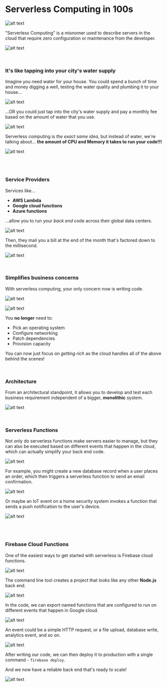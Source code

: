 # Serverless Computing in 100s

![alt text](images/{835E14A5-2EDA-4D2C-8BF5-11AE85FDE48F}.png)

"Serverless Computing" is a misnomer used to describe servers in the cloud that require zero configuration or maintenance from the developer.

![alt text](images/{31BD73BD-3C7F-46B1-8A85-BB10D1A20625}.png)

<br>

### It's like tapping into your city's water supply

Imagine you need water for your house. You could spend a bunch of time and money digging a well, testing the water quality and plumbing it to your house...

![alt text](images/{9E5835E3-3DCA-425B-83AE-A59C165E6C2C}.png)

...OR you could just tap into the city's water supply and pay a monthly fee based on the amount of water that you use. 

![alt text](images/{DC1AF098-9BAD-4879-9CBC-91AC5FD07404}.png)


Serverless computing is *the exact same idea*, but instead of water, we're talking about... **the amount of CPU and Memory it takes to run your code!!!**

![alt text](images/{296F2299-53AB-437A-A5AF-362665C8E4A0}.png)

<br><br>

### Service Providers

Services like...

- **AWS Lambda**
- **Google cloud functions**
- **Azure functions**

...allow you to run your *back end* code across their global data centers.  

![alt text](images/{894B2963-6F98-4771-AC5A-C73168E6BFA7}.png)

Then, they mail you a bill at the end of the month that's factored down to the millisecond. 

![alt text](images/{B13BAC0E-BD80-4216-AF07-C6C23B3F8F70}.png)

<br>

### Simplifies business concerns 

With serverless computing, your only concern now is writing code.

![alt text](images/{1A7FED0B-654C-4C6D-9F24-BFA91D5C4E6E}.png)

![alt text](images/{8CA3010F-35A4-4F43-A2E0-BF5F592BB20C}.png)

You **no longer** need to: 

- Pick an operating system
- Configure networking 
- Patch dependencies 
- Provision capacity

You can now just focus on *getting rich* as the cloud handles all of the above behind the scenes! 

<br>

### Architecture

From an architectural standpoint, it allows you to develop and test each business requirement independent of a bigger, **monolithic** system. 

![alt text](images/{FEFCBEF5-9196-40C7-A5E3-FA7900179048}.png)

<br>

### Serverless Functions

Not only do serverless functions make servers easier to manage, but they can also be executed based on different events that happen in the cloud, which can actually simplify your back end code.

![alt text](images/{3F92E82F-B829-4DAF-8435-943E3CF1C8B9}.png)

For example, you might create a new database record when a user places an order, which then triggers a serverless function to send an email confirmation. 

![alt text](images/{774C9D95-4FCC-436D-9AF3-03335696F775}.png)

Or maybe an IoT event on a home security system invokes a function that sends a push notification to the user's device.   

![alt text](images/{D31AEBD4-0A89-4252-B262-8E930B166D8A}.png)

<br><br>

### Firebase Cloud Functions

One of the easiest ways to get started with serverless is Firebase cloud functions. 

![alt text](images/{5FCAD3B4-7AF0-4F79-B12B-537C04600798}.png)

The command line tool creates a project that looks like any other **Node.js** back end.

![alt text](images/{AF3B23EB-C349-4F9A-B1FC-47673240B490}.png)

In the code, we can export named functions that are configured to run on different events that happen in Google cloud.

![alt text](images/{EABE9670-BEF3-4C77-AA1B-53F59FA6E78C}.png)

An event could be a simple HTTP request, or a file upload, database write, analytics event, and so on.

![alt text](images/{8B84EDF5-B576-4EC4-9702-BCF805DB738F}.png)

After writing our code, we can then deploy it to production with a single command - `firebase deploy`. 

And we now have a reliable back end that's ready to scale! 

![alt text](images/{EC0C2E87-E611-4AEF-913B-D766AB90DE0A}.png)